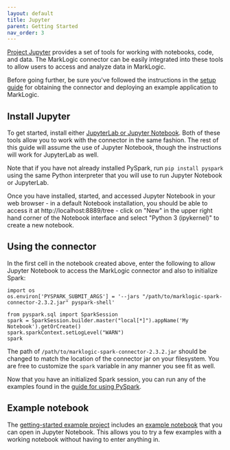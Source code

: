 ```yaml
---
layout: default
title: Jupyter
parent: Getting Started
nav_order: 3
---
```


[Project Jupyter](https://jupyter.org/) provides a set of tools for working with notebooks, code, and data. The 
MarkLogic connector can be easily integrated into these tools to allow users to access and analyze data in 
MarkLogic. 

Before going further, be sure you've followed the instructions in the [setup guide](setup.md) for
obtaining the connector and deploying an example application to MarkLogic.

## Install Jupyter

To get started, install either [JupyterLab or Jupyter Notebook](https://jupyter.org/install). Both of these tools
allow you to work with the connector in the same fashion. The rest of this guide will assume the use of Jupyter 
Notebook, though the instructions will work for JupyterLab as well.

Note that if you have not already installed PySpark, run `pip install pyspark` using the same Python interpreter that 
you will use to run Jupyter Notebook or JupyterLab.

Once you have installed, started, and accessed Jupyter Notebook in your web browser - in a default Notebook 
installation, you should be able to access it at http://localhost:8889/tree - click on "New" in the upper right hand 
corner of the Notebook interface and select "Python 3 (ipykernel)" to create a new notebook.

## Using the connector

In the first cell in the notebook created above, enter the following to allow Jupyter Notebook to access the MarkLogic 
connector and also to initialize Spark:

```
import os
os.environ['PYSPARK_SUBMIT_ARGS'] = '--jars "/path/to/marklogic-spark-connector-2.3.2.jar" pyspark-shell'

from pyspark.sql import SparkSession
spark = SparkSession.builder.master("local[*]").appName('My Notebook').getOrCreate()
spark.sparkContext.setLogLevel("WARN")
spark
```

The path of `/path/to/marklogic-spark-connector-2.3.2.jar` should be changed to match the location of the connector 
jar on your filesystem. You are free to customize the `spark` variable in any manner you see fit as well. 

Now that you have an initialized Spark session, you can run any of the examples found in the 
[guide for using PySpark](pyspark.md).

## Example notebook

The [getting-started example project](https://github.com/marklogic/marklogic-spark-connector/tree/master/examples/getting-started)
includes an 
[example notebook](https://github.com/marklogic/marklogic-spark-connector/tree/master/examples/getting-started/marklogic-spark-getting-started.ipynb)
that you can open in Jupyter Notebook. This allows you to try a few examples with a working notebook without having to 
enter anything in. 

